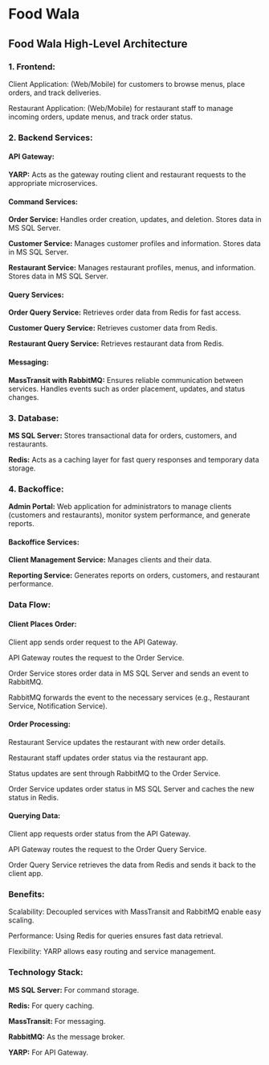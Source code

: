 # <h1>Food Wala</h1>

<h2>Food Wala High-Level Architecture</h2>
<h3>1. Frontend:</h3>

Client Application: (Web/Mobile) for customers to browse menus, place orders, and track deliveries.

Restaurant Application: (Web/Mobile) for restaurant staff to manage incoming orders, update menus, and track order status.

<h3>2. Backend Services:</h3>

<h4>API Gateway:</h4>

<b>YARP:</b> Acts as the gateway routing client and restaurant requests to the appropriate microservices.

<h4>Command Services:</h4>

<b>Order Service:</b> Handles order creation, updates, and deletion. Stores data in MS SQL Server.

<b>Customer Service:</b> Manages customer profiles and information. Stores data in MS SQL Server.

<b>Restaurant Service:</b> Manages restaurant profiles, menus, and information. Stores data in MS SQL Server.

<h4>Query Services:</h4>

<b>Order Query Service:</b> Retrieves order data from Redis for fast access.

<b>Customer Query Service:</b> Retrieves customer data from Redis.

<b>Restaurant Query Service:</b> Retrieves restaurant data from Redis.

<h4>Messaging:</h4>

<b>MassTransit with RabbitMQ:</b> Ensures reliable communication between services. Handles events such as order placement, updates, and status changes.

<h3>3. Database:</h3>

<b>MS SQL Server:</b> Stores transactional data for orders, customers, and restaurants.

<b>Redis:</b> Acts as a caching layer for fast query responses and temporary data storage.

<h3>4. Backoffice:</h3>

<b>Admin Portal:</b> Web application for administrators to manage clients (customers and restaurants), monitor system performance, and generate reports.

<h4>Backoffice Services:</h4>

<b>Client Management Service:</b> Manages clients and their data.

<b>Reporting Service:</b> Generates reports on orders, customers, and restaurant performance.

<h3>Data Flow:</h3>

<h4>Client Places Order:</h4>

Client app sends order request to the API Gateway.

API Gateway routes the request to the Order Service.

Order Service stores order data in MS SQL Server and sends an event to RabbitMQ.

RabbitMQ forwards the event to the necessary services (e.g., Restaurant Service, Notification Service).

<h4>Order Processing:</h4>

Restaurant Service updates the restaurant with new order details.

Restaurant staff updates order status via the restaurant app.

Status updates are sent through RabbitMQ to the Order Service.

Order Service updates order status in MS SQL Server and caches the new status in Redis.

<h4>Querying Data:</h4>

Client app requests order status from the API Gateway.

API Gateway routes the request to the Order Query Service.

Order Query Service retrieves the data from Redis and sends it back to the client app.

<h3>Benefits:</h3>
Scalability: Decoupled services with MassTransit and RabbitMQ enable easy scaling.

Performance: Using Redis for queries ensures fast data retrieval.

Flexibility: YARP allows easy routing and service management.

<h3>Technology Stack:</h3>
<b>MS SQL Server:</b> For command storage.

<b>Redis:</b> For query caching.

<b>MassTransit:</b> For messaging.

<b>RabbitMQ:</b> As the message broker.

<b>YARP:</b> For API Gateway.
